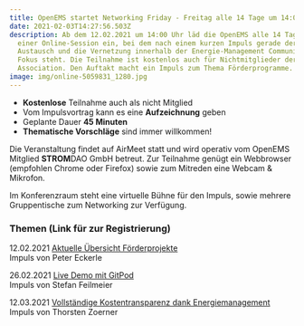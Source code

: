 ```yaml
---
title: OpenEMS startet Networking Friday - Freitag alle 14 Tage um 14:00 Uhr
date: 2021-02-03T14:27:56.503Z
description: Ab dem 12.02.2021 um 14:00 Uhr läd die OpenEMS alle 14 Tage zu
  einer Online-Session ein, bei dem nach einem kurzen Impuls gerade der
  Austausch und die Vernetzung innerhalb der Energie-Management Community im
  Fokus steht. Die Teilnahme ist kostenlos auch für Nichtmitglieder der
  Association. Den Auftakt macht ein Impuls zum Thema Förderprogramme.
image: img/online-5059831_1280.jpg
---
```



* **Kostenlose** Teilnahme auch als nicht Mitglied
* Vom Impulsvortrag kann es eine **Aufzeichnung** geben
* Geplante Dauer **45 Minuten**
* **Thematische Vorschläge** sind immer willkommen!

Die Veranstaltung findet auf AirMeet statt und wird operativ vom OpenEMS Mitglied **STROM**DAO GmbH betreut. Zur Teilnahme genügt ein Webbrowser (empfohlen Chrome oder Firefox) sowie zum Mitreden eine Webcam & Mikrofon.

Im Konferenzraum steht eine virtuelle Bühne für den Impuls, sowie mehrere Gruppentische zum Networking zur Verfügung.

### Themen (Link für zur Registrierung)

12.02.2021 [Aktuelle Übersicht Förderprojekte](https://www.airmeet.com/e/4203d010-6613-11eb-b018-89afae04ce4f)\
Impuls von Peter Eckerle

26.02.2021 [Live Demo mit GitPod](https://www.airmeet.com/e/74d94890-6617-11eb-9bcd-532685bd6619)\
Impuls von Stefan Feilmeier

12.03.2021 [Vollständige Kostentransparenz dank Energiemanagement](https://www.airmeet.com/e/1baadc50-6619-11eb-99b6-1f97914c0b03)\
Impuls von Thorsten Zoerner
